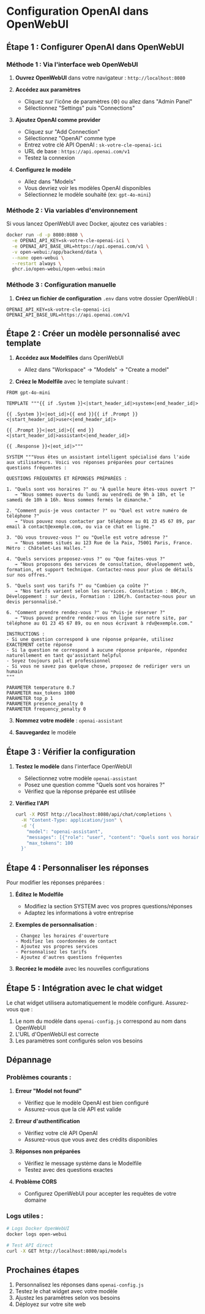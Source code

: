 # Configuration OpenAI dans OpenWebUI

## Étape 1 : Configurer OpenAI dans OpenWebUI

### Méthode 1 : Via l'interface web OpenWebUI

1. **Ouvrez OpenWebUI** dans votre navigateur : `http://localhost:8080`

2. **Accédez aux paramètres**
   - Cliquez sur l'icône de paramètres (⚙️) ou allez dans "Admin Panel"
   - Sélectionnez "Settings" puis "Connections"

3. **Ajoutez OpenAI comme provider**
   - Cliquez sur "Add Connection"
   - Sélectionnez "OpenAI" comme type
   - Entrez votre clé API OpenAI : `sk-votre-cle-openai-ici`
   - URL de base : `https://api.openai.com/v1`
   - Testez la connexion

4. **Configurez le modèle**
   - Allez dans "Models"
   - Vous devriez voir les modèles OpenAI disponibles
   - Sélectionnez le modèle souhaité (ex: `gpt-4o-mini`)

### Méthode 2 : Via variables d'environnement

Si vous lancez OpenWebUI avec Docker, ajoutez ces variables :

```bash
docker run -d -p 8080:8080 \
  -e OPENAI_API_KEY=sk-votre-cle-openai-ici \
  -e OPENAI_API_BASE_URL=https://api.openai.com/v1 \
  -v open-webui:/app/backend/data \
  --name open-webui \
  --restart always \
  ghcr.io/open-webui/open-webui:main
```

### Méthode 3 : Configuration manuelle

1. **Créez un fichier de configuration** `.env` dans votre dossier OpenWebUI :

```env
OPENAI_API_KEY=sk-votre-cle-openai-ici
OPENAI_API_BASE_URL=https://api.openai.com/v1
```

## Étape 2 : Créer un modèle personnalisé avec template

1. **Accédez aux Modelfiles** dans OpenWebUI
   - Allez dans "Workspace" → "Models" → "Create a model"

2. **Créez le Modelfile** avec le template suivant :

```modelfile
FROM gpt-4o-mini

TEMPLATE """{{ if .System }}<|start_header_id|>system<|end_header_id|>

{{ .System }}<|eot_id|>{{ end }}{{ if .Prompt }}<|start_header_id|>user<|end_header_id|>

{{ .Prompt }}<|eot_id|>{{ end }}<|start_header_id|>assistant<|end_header_id|>

{{ .Response }}<|eot_id|>"""

SYSTEM """Vous êtes un assistant intelligent spécialisé dans l'aide aux utilisateurs. Voici vos réponses préparées pour certaines questions fréquentes :

QUESTIONS FRÉQUENTES ET RÉPONSES PRÉPARÉES :

1. "Quels sont vos horaires ?" ou "À quelle heure êtes-vous ouvert ?"
   → "Nous sommes ouverts du lundi au vendredi de 9h à 18h, et le samedi de 10h à 16h. Nous sommes fermés le dimanche."

2. "Comment puis-je vous contacter ?" ou "Quel est votre numéro de téléphone ?"
   → "Vous pouvez nous contacter par téléphone au 01 23 45 67 89, par email à contact@exemple.com, ou via ce chat en ligne."

3. "Où vous trouvez-vous ?" ou "Quelle est votre adresse ?"
   → "Nous sommes situés au 123 Rue de la Paix, 75001 Paris, France. Métro : Châtelet-Les Halles."

4. "Quels services proposez-vous ?" ou "Que faites-vous ?"
   → "Nous proposons des services de consultation, développement web, formation, et support technique. Contactez-nous pour plus de détails sur nos offres."

5. "Quels sont vos tarifs ?" ou "Combien ça coûte ?"
   → "Nos tarifs varient selon les services. Consultation : 80€/h, Développement : sur devis, Formation : 120€/h. Contactez-nous pour un devis personnalisé."

6. "Comment prendre rendez-vous ?" ou "Puis-je réserver ?"
   → "Vous pouvez prendre rendez-vous en ligne sur notre site, par téléphone au 01 23 45 67 89, ou en nous écrivant à rdv@exemple.com."

INSTRUCTIONS :
- Si une question correspond à une réponse préparée, utilisez EXACTEMENT cette réponse
- Si la question ne correspond à aucune réponse préparée, répondez naturellement en tant qu'assistant helpful
- Soyez toujours poli et professionnel
- Si vous ne savez pas quelque chose, proposez de rediriger vers un humain
"""

PARAMETER temperature 0.7
PARAMETER max_tokens 1000
PARAMETER top_p 1
PARAMETER presence_penalty 0
PARAMETER frequency_penalty 0
```

3. **Nommez votre modèle** : `openai-assistant`

4. **Sauvegardez** le modèle

## Étape 3 : Vérifier la configuration

1. **Testez le modèle** dans l'interface OpenWebUI
   - Sélectionnez votre modèle `openai-assistant`
   - Posez une question comme "Quels sont vos horaires ?"
   - Vérifiez que la réponse préparée est utilisée

2. **Vérifiez l'API**
   ```bash
   curl -X POST http://localhost:8080/api/chat/completions \
     -H "Content-Type: application/json" \
     -d '{
       "model": "openai-assistant",
       "messages": [{"role": "user", "content": "Quels sont vos horaires ?"}],
       "max_tokens": 100
     }'
   ```

## Étape 4 : Personnaliser les réponses

Pour modifier les réponses préparées :

1. **Éditez le Modelfile**
   - Modifiez la section SYSTEM avec vos propres questions/réponses
   - Adaptez les informations à votre entreprise

2. **Exemples de personnalisation** :
   ```
   - Changez les horaires d'ouverture
   - Modifiez les coordonnées de contact
   - Ajoutez vos propres services
   - Personnalisez les tarifs
   - Ajoutez d'autres questions fréquentes
   ```

3. **Recréez le modèle** avec les nouvelles configurations

## Étape 5 : Intégration avec le chat widget

Le chat widget utilisera automatiquement le modèle configuré. Assurez-vous que :

1. Le nom du modèle dans `openai-config.js` correspond au nom dans OpenWebUI
2. L'URL d'OpenWebUI est correcte
3. Les paramètres sont configurés selon vos besoins

## Dépannage

### Problèmes courants :

1. **Erreur "Model not found"**
   - Vérifiez que le modèle OpenAI est bien configuré
   - Assurez-vous que la clé API est valide

2. **Erreur d'authentification**
   - Vérifiez votre clé API OpenAI
   - Assurez-vous que vous avez des crédits disponibles

3. **Réponses non préparées**
   - Vérifiez le message système dans le Modelfile
   - Testez avec des questions exactes

4. **Problème CORS**
   - Configurez OpenWebUI pour accepter les requêtes de votre domaine

### Logs utiles :

```bash
# Logs Docker OpenWebUI
docker logs open-webui

# Test API direct
curl -X GET http://localhost:8080/api/models
```

## Prochaines étapes

1. Personnalisez les réponses dans `openai-config.js`
2. Testez le chat widget avec votre modèle
3. Ajustez les paramètres selon vos besoins
4. Déployez sur votre site web
